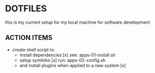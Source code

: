 # DOTFILES

this is my current setup for my local machine for software development

## ACTION ITEMS

* create shell script to:
  * install dependencies [x] see: apps-01-install.sh
  * setup symlinks [x] run: apps-02-config.sh
  * and install plugins when applied to a new system [x]
